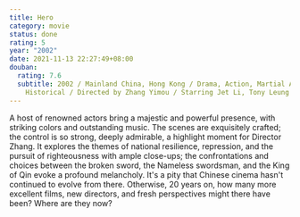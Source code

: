 ```yaml
---
title: Hero
category: movie
status: done
rating: 5
year: "2002"
date: 2021-11-13 22:27:49+08:00
douban:
  rating: 7.6
  subtitle: 2002 / Mainland China, Hong Kong / Drama, Action, Martial Arts,
    Historical / Directed by Zhang Yimou / Starring Jet Li, Tony Leung
---
```


A host of renowned actors bring a majestic and powerful presence, with striking colors and outstanding music. The scenes are exquisitely crafted; the control is so strong, deeply admirable, a highlight moment for Director Zhang. It explores the themes of national resilience, repression, and the pursuit of righteousness with ample close-ups; the confrontations and choices between the broken sword, the Nameless swordsman, and the King of Qin evoke a profound melancholy. It's a pity that Chinese cinema hasn't continued to evolve from there. Otherwise, 20 years on, how many more excellent films, new directors, and fresh perspectives might there have been? Where are they now?
